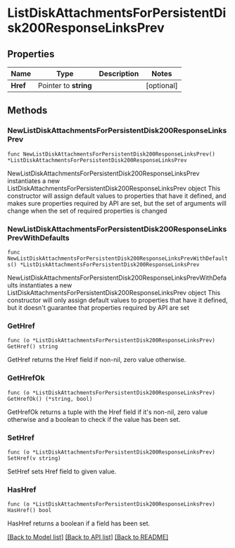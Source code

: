 # ListDiskAttachmentsForPersistentDisk200ResponseLinksPrev

## Properties

Name | Type | Description | Notes
------------ | ------------- | ------------- | -------------
**Href** | Pointer to **string** |  | [optional] 

## Methods

### NewListDiskAttachmentsForPersistentDisk200ResponseLinksPrev

`func NewListDiskAttachmentsForPersistentDisk200ResponseLinksPrev() *ListDiskAttachmentsForPersistentDisk200ResponseLinksPrev`

NewListDiskAttachmentsForPersistentDisk200ResponseLinksPrev instantiates a new ListDiskAttachmentsForPersistentDisk200ResponseLinksPrev object
This constructor will assign default values to properties that have it defined,
and makes sure properties required by API are set, but the set of arguments
will change when the set of required properties is changed

### NewListDiskAttachmentsForPersistentDisk200ResponseLinksPrevWithDefaults

`func NewListDiskAttachmentsForPersistentDisk200ResponseLinksPrevWithDefaults() *ListDiskAttachmentsForPersistentDisk200ResponseLinksPrev`

NewListDiskAttachmentsForPersistentDisk200ResponseLinksPrevWithDefaults instantiates a new ListDiskAttachmentsForPersistentDisk200ResponseLinksPrev object
This constructor will only assign default values to properties that have it defined,
but it doesn't guarantee that properties required by API are set

### GetHref

`func (o *ListDiskAttachmentsForPersistentDisk200ResponseLinksPrev) GetHref() string`

GetHref returns the Href field if non-nil, zero value otherwise.

### GetHrefOk

`func (o *ListDiskAttachmentsForPersistentDisk200ResponseLinksPrev) GetHrefOk() (*string, bool)`

GetHrefOk returns a tuple with the Href field if it's non-nil, zero value otherwise
and a boolean to check if the value has been set.

### SetHref

`func (o *ListDiskAttachmentsForPersistentDisk200ResponseLinksPrev) SetHref(v string)`

SetHref sets Href field to given value.

### HasHref

`func (o *ListDiskAttachmentsForPersistentDisk200ResponseLinksPrev) HasHref() bool`

HasHref returns a boolean if a field has been set.


[[Back to Model list]](../README.md#documentation-for-models) [[Back to API list]](../README.md#documentation-for-api-endpoints) [[Back to README]](../README.md)


